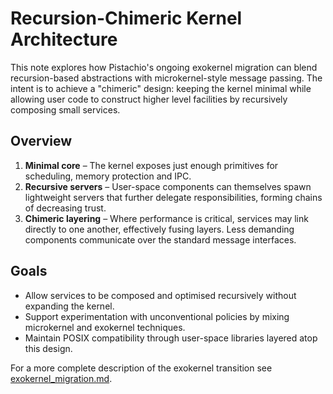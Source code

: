 # Recursion-Chimeric Kernel Architecture

This note explores how Pistachio's ongoing exokernel migration can blend recursion-based abstractions with microkernel-style message passing. The intent is to achieve a "chimeric" design: keeping the kernel minimal while allowing user code to construct higher level facilities by recursively composing small services.

## Overview

1. **Minimal core** – The kernel exposes just enough primitives for scheduling, memory protection and IPC.
2. **Recursive servers** – User-space components can themselves spawn lightweight servers that further delegate responsibilities, forming chains of decreasing trust.
3. **Chimeric layering** – Where performance is critical, services may link directly to one another, effectively fusing layers. Less demanding components communicate over the standard message interfaces.

## Goals

- Allow services to be composed and optimised recursively without expanding the kernel.
- Support experimentation with unconventional policies by mixing microkernel and exokernel techniques.
- Maintain POSIX compatibility through user-space libraries layered atop this design.

For a more complete description of the exokernel transition see [exokernel_migration.md](exokernel_migration.md).
